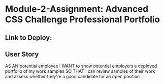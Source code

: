 # Module-2-Assignment: Advanced CSS Challenge Professional Portfolio

## Link to Deploy: 

## User Story
AS AN potential employee
I WANT to show potential employers a deployed portfolio of my work samples
SO THAT I can review samples of their work and assess whether they're a good candidate for an open position
